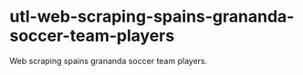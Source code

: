 # utl-web-scraping-spains-grananda-soccer-team-players
Web scraping spains grananda soccer team players.
